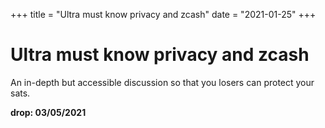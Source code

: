 +++
title = "Ultra must know privacy and zcash"
date = "2021-01-25"
+++



# Ultra must know privacy and zcash

An in-depth but accessible discussion so that you losers can protect your sats.

**drop: 03/05/2021**